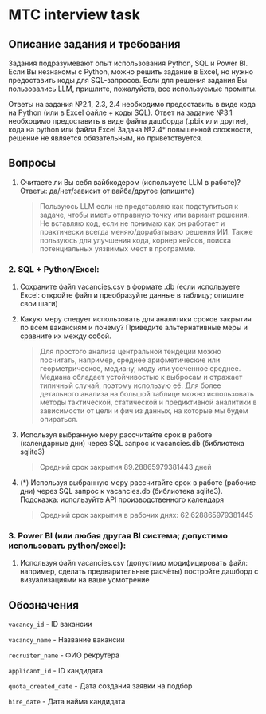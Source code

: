 # MTC interview task

## Описание задания и требования
Задания подразумевают опыт использования Python, SQL и Power BI. Если Вы незнакомы с Python, можно решить задание в Excel, но нужно предоставить коды для SQL-запросов. Если для решения задания Вы пользовались LLM, пришлите, пожалуйста, все используемые промпты.

Ответы на задания №2.1, 2.3, 2.4 необходимо предоставить в виде кода на Python (или в Excel файле + коды SQL). 
Ответ на задание №3.1 необходимо предоставить в виде файла дашборда (.pbix или другие), кода на python или файла Excel
Задача №2.4* повышенной сложности, решение не является обязательным, но приветствуется.

## Вопросы

1. Считаете ли Вы себя вайбкодером (используете LLM в работе)? 
Ответы: да/нет/зависит от вайба/другое (опишите)

    > Пользуюсь LLM если не представляю как подступиться к задаче, чтобы иметь отправную точку или вариант решения. Не вставляю код, если не понимаю как он работает и практически всегда меняю/дорабатываю решения ИИ. Также пользуюсь для улучшения кода, корнер кейсов, поиска потенциальных уязвимых мест в программе.

### 2. SQL + Python/Excel:

1. Сохраните файл vacancies.csv в формате .db (если используете Excel: откройте файл и преобразуйте данные в таблицу; опишите свои шаги)

2. Какую меру следует использовать для аналитики сроков закрытия по всем вакансиям и почему? Приведите альтернативные меры и сравните их между собой.

    > Для простого анализа центральной тендеции можно посчитать, например, среднее арифметические или георметрическое, медиану, моду или усеченное среднее. Медиана обладает устойчивостью к выбросам и отражает типичный случай, поэтому использую её. Для более детального анализа на большой таблице можно использовать методы тактической, статической и предиктивной аналитики в зависимости от цели и фич из данных, на которые мы будем опираться.

3. Используя выбранную меру рассчитайте срок в работе (календарные дни) через SQL запрос к vacancies.db  (библиотека sqlite3)

    > Средний срок закрытия 89.28865979381443 дней

4. (*) Используя выбранную меру рассчитайте срок в работе (рабочие дни) через SQL запрос к vacancies.db (библиотека sqlite3). 
Подсказка: используйте API производственного календаря

    > Средний срок закрытия в рабочих днях: 62.628865979381445

### 3. Power BI (или любая другая BI система; допустимо использовать python/excel):

1. Используя файл vacancies.csv (допустимо модифицировать файл: например, сделать предварительные расчёты) постройте дашборд с визуализациями на ваше усмотрение

## Обозначения

`vacancy_id` - ID вакансии

`vacancy_name` - Название вакансии

`recruiter_name` - ФИО рекрутера

`applicant_id` - ID кандидата

`quota_created_date` - Дата создания заявки на подбор

`hire_date` - Дата найма кандидата